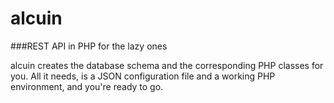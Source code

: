 # alcuin
###REST API in PHP for the lazy ones

alcuin creates the database schema and the corresponding PHP classes for you. All it needs, is a JSON configuration file and a working PHP environment, and you're ready to go.
